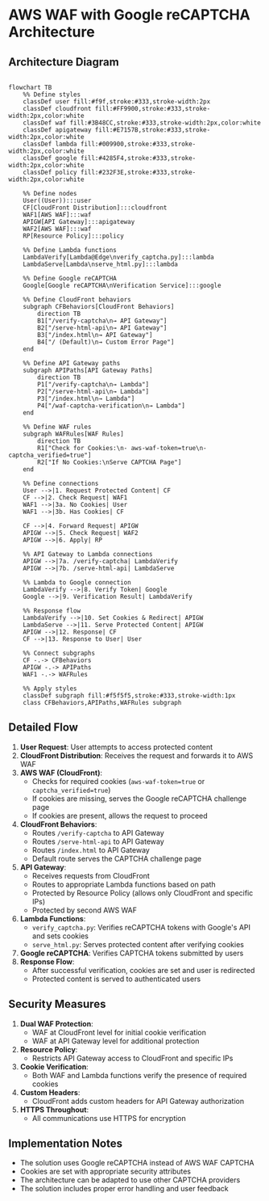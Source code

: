 # AWS WAF with Google reCAPTCHA Architecture

## Architecture Diagram

```mermaid

flowchart TB
    %% Define styles
    classDef user fill:#f9f,stroke:#333,stroke-width:2px
    classDef cloudfront fill:#FF9900,stroke:#333,stroke-width:2px,color:white
    classDef waf fill:#3B48CC,stroke:#333,stroke-width:2px,color:white
    classDef apigateway fill:#E7157B,stroke:#333,stroke-width:2px,color:white
    classDef lambda fill:#009900,stroke:#333,stroke-width:2px,color:white
    classDef google fill:#4285F4,stroke:#333,stroke-width:2px,color:white
    classDef policy fill:#232F3E,stroke:#333,stroke-width:2px,color:white
    
    %% Define nodes
    User((User)):::user
    CF[CloudFront Distribution]:::cloudfront
    WAF1[AWS WAF]:::waf
    APIGW[API Gateway]:::apigateway
    WAF2[AWS WAF]:::waf
    RP[Resource Policy]:::policy
    
    %% Define Lambda functions
    LambdaVerify[Lambda@Edge\nverify_captcha.py]:::lambda
    LambdaServe[Lambda\nserve_html.py]:::lambda
    
    %% Define Google reCAPTCHA
    Google[Google reCAPTCHA\nVerification Service]:::google
    
    %% Define CloudFront behaviors
    subgraph CFBehaviors[CloudFront Behaviors]
        direction TB
        B1["/verify-captcha\n→ API Gateway"]
        B2["/serve-html-api\n→ API Gateway"]
        B3["/index.html\n→ API Gateway"]
        B4["/ (Default)\n→ Custom Error Page"]
    end
    
    %% Define API Gateway paths
    subgraph APIPaths[API Gateway Paths]
        direction TB
        P1["/verify-captcha\n→ Lambda"]
        P2["/serve-html-api\n→ Lambda"]
        P3["/index.html\n→ Lambda"]
        P4["/waf-captcha-verification\n→ Lambda"]
    end
    
    %% Define WAF rules
    subgraph WAFRules[WAF Rules]
        direction TB
        R1["Check for Cookies:\n- aws-waf-token=true\n- captcha_verified=true"]
        R2["If No Cookies:\nServe CAPTCHA Page"]
    end
    
    %% Define connections
    User -->|1. Request Protected Content| CF
    CF -->|2. Check Request| WAF1
    WAF1 -->|3a. No Cookies| User
    WAF1 -->|3b. Has Cookies| CF
    
    CF -->|4. Forward Request| APIGW
    APIGW -->|5. Check Request| WAF2
    APIGW -->|6. Apply| RP
    
    %% API Gateway to Lambda connections
    APIGW -->|7a. /verify-captcha| LambdaVerify
    APIGW -->|7b. /serve-html-api| LambdaServe
    
    %% Lambda to Google connection
    LambdaVerify -->|8. Verify Token| Google
    Google -->|9. Verification Result| LambdaVerify
    
    %% Response flow
    LambdaVerify -->|10. Set Cookies & Redirect| APIGW
    LambdaServe -->|11. Serve Protected Content| APIGW
    APIGW -->|12. Response| CF
    CF -->|13. Response to User| User
    
    %% Connect subgraphs
    CF -.-> CFBehaviors
    APIGW -.-> APIPaths
    WAF1 -.-> WAFRules
    
    %% Apply styles
    classDef subgraph fill:#f5f5f5,stroke:#333,stroke-width:1px
    class CFBehaviors,APIPaths,WAFRules subgraph
```

## Detailed Flow

1. **User Request**: User attempts to access protected content
2. **CloudFront Distribution**: Receives the request and forwards it to AWS WAF
3. **AWS WAF (CloudFront)**: 
   - Checks for required cookies (`aws-waf-token=true` or `captcha_verified=true`)
   - If cookies are missing, serves the Google reCAPTCHA challenge page
   - If cookies are present, allows the request to proceed
4. **CloudFront Behaviors**:
   - Routes `/verify-captcha` to API Gateway
   - Routes `/serve-html-api` to API Gateway
   - Routes `/index.html` to API Gateway
   - Default route serves the CAPTCHA challenge page
5. **API Gateway**:
   - Receives requests from CloudFront
   - Routes to appropriate Lambda functions based on path
   - Protected by Resource Policy (allows only CloudFront and specific IPs)
   - Protected by second AWS WAF
6. **Lambda Functions**:
   - `verify_captcha.py`: Verifies reCAPTCHA tokens with Google's API and sets cookies
   - `serve_html.py`: Serves protected content after verifying cookies
7. **Google reCAPTCHA**: Verifies CAPTCHA tokens submitted by users
8. **Response Flow**:
   - After successful verification, cookies are set and user is redirected
   - Protected content is served to authenticated users

## Security Measures

1. **Dual WAF Protection**:
   - WAF at CloudFront level for initial cookie verification
   - WAF at API Gateway level for additional protection
2. **Resource Policy**:
   - Restricts API Gateway access to CloudFront and specific IPs
3. **Cookie Verification**:
   - Both WAF and Lambda functions verify the presence of required cookies
4. **Custom Headers**:
   - CloudFront adds custom headers for API Gateway authorization
5. **HTTPS Throughout**:
   - All communications use HTTPS for encryption

## Implementation Notes

- The solution uses Google reCAPTCHA instead of AWS WAF CAPTCHA
- Cookies are set with appropriate security attributes
- The architecture can be adapted to use other CAPTCHA providers
- The solution includes proper error handling and user feedback
